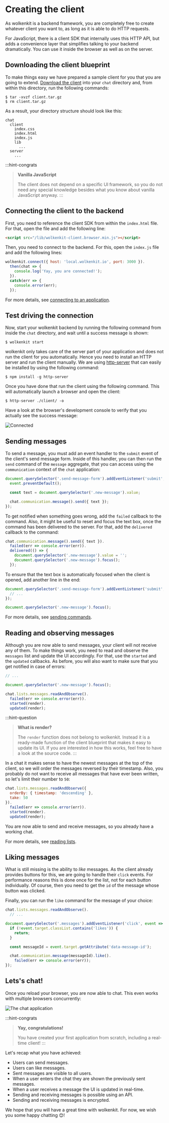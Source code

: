 # Creating the client

As wolkenkit is a backend framework, you are completely free to create whatever client you want to, as long as it is able to do HTTP requests.

For JavaScript, there is a client SDK that internally uses this HTTP API, but adds a convenience layer that simplifies talking to your backend dramatically. You can use it inside the browser as well as on the server.

## Downloading the client blueprint

To make things easy we have prepared a sample client for you that you are going to extend. [Download the client](./client.tar.gz) into your `chat` directory and, from within this directory, run the following commands:

```shell
$ tar -xvzf client.tar.gz
$ rm client.tar.gz
```

As a result, your directory structure should look like this:

```
chat
  client
    index.css
    index.html
    index.js
    lib
      ...
  server
    ...
```

:::hint-congrats
> **Vanilla JavaScript**
>
> The client does not depend on a specific UI framework, so you do not need any special knowledge besides what you know about vanilla JavaScript anyway.
:::

## Connecting the client to the backend

First, you need to reference the client SDK from within the `index.html` file. For that, open the file and add the following line:

```html
<script src="/lib/wolkenkit-client.browser.min.js"></script>
```

Then, you need to connect to the backend. For this, open the `index.js` file and add the following lines:

```javascript
wolkenkit.connect({ host: 'local.wolkenkit.io', port: 3000 }).
  then(chat => {
    console.log('Yay, you are connected!');
  }).
  catch(err => {
    console.error(err);
  });
```

For more details, see [connecting to an application](../../../reference/building-a-client/connecting-to-an-application/).

## Test driving the connection

Now, start your wolkenkit backend by running the following command from inside the `chat` directory, and wait until a success message is shown:

```shell
$ wolkenkit start
```

wolkenkit only takes care of the server part of your application and does not run the client for you automatically. Hence you need to install an HTTP server and run the client manually. We are using [http-server](https://www.npmjs.com/package/http-server) that can easily be installed by using the following command:

```shell
$ npm install -g http-server
```

Once you have done that run the client using the following command. This will automatically launch a browser and open the client:

```shell
$ http-server ./client/ -o
```

Have a look at the browser's development console to verify that you actually see the success message:

![Connected](./connected.png)

## Sending messages

To send a message, you must add an event handler to the `submit` event of the client's send message form. Inside of this handler, you can then run the `send` command of the `message` aggregate, that you can access using the `communication` context of the `chat` application:

```javascript
document.querySelector('.send-message-form').addEventListener('submit', event => {
  event.preventDefault();

  const text = document.querySelector('.new-message').value;

  chat.communication.message().send({ text });
});
```

To get notified when something goes wrong, add the `failed` callback to the command. Also, it might be useful to reset and focus the text box, once the command has been delivered to the server. For that, add the `delivered` callback to the command:

```javascript
chat.communication.message().send({ text }).
  failed(err => console.error(err)).
  delivered(() => {
    document.querySelector('.new-message').value = '';
    document.querySelector('.new-message').focus();
  });
```

To ensure that the text box is automatically focused when the client is opened, add another line in the end:

```javascript
document.querySelector('.send-message-form').addEventListener('submit', event => {
  // ...
});

document.querySelector('.new-message').focus();
```

For more details, see [sending commands](../../../reference/building-a-client/sending-commands/).

## Reading and observing messages

Although you are now able to send messages, your client will not receive any of them. To make things work, you need to read and observe the `messages` list and update the UI accordingly. For that, use the `started` and the `updated` callbacks. As before, you will also want to make sure that you get notified in case of errors:

```javascript
// ...

document.querySelector('.new-message').focus();

chat.lists.messages.readAndObserve().
  failed(err => console.error(err)).
  started(render).
  updated(render);
```

:::hint-question
> **What is render?**
>
> The `render` function does not belong to wolkenkit. Instead it is a ready-made function of the client blueprint that makes it easy to update its UI. If you are interested in how this works, feel free to have a look at the source code.
:::

In a chat it makes sense to have the newest messages at the top of the client, so we will order the messages reversed by their timestamp. Also, you probably do not want to receive all messages that have ever been written, so let's limit their number to `50`:

```javascript
chat.lists.messages.readAndObserve({
  orderBy: { timestamp: 'descending' },
  take: 50
}).
  failed(err => console.error(err)).
  started(render).
  updated(render);
```

You are now able to send and receive messages, so you already have a working chat.

For more details, see [reading lists](../../../reference/building-a-client/reading-lists/).

## Liking messages

What is still missing is the ability to *like* messages. As the client already provides buttons for this, we are going to handle their `click` events. For performance reasons this is done once for the list, not for each button individually. Of course, then you need to get the `id` of the message whose button was clicked.

Finally, you can run the `like` command for the message of your choice:

```javascript
chat.lists.messages.readAndObserve().
  // ...

document.querySelector('.messages').addEventListener('click', event => {
  if (!event.target.classList.contains('likes')) {
    return;
  }

  const messageId = event.target.getAttribute('data-message-id');

  chat.communication.message(messageId).like().
    failed(err => console.error(err));
});
```

## Lets's chat!

Once you reload your browser, you are now able to chat. This even works with multiple browsers concurrently:

![The chat application](chat.png)

:::hint-congrats
> **Yay, congratulations!**
>
> You have created your first application from scratch, including a real-time client!
:::

Let's recap what you have achieved:

- Users can send messages.
- Users can like messages.
- Sent messages are visible to all users.
- When a user enters the chat they are shown the previously sent messages.
- When a user receives a message the UI is updated in real-time.
- Sending and receiving messages is possible using an API.
- Sending and receiving messages is encrypted.

We hope that you will have a great time with wolkenkit. For now, we wish you some happy chatting 😊!

